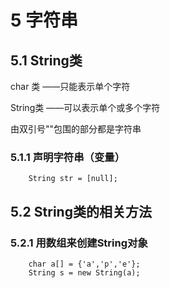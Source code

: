 # 5 字符串
## 5.1 String类
char 类		——只能表示单个字符

String类	——可以表示单个或多个字符

由双引号""包围的部分都是字符串
### 5.1.1 声明字符串（变量）
```
	String str = [null];
```
## 5.2 String类的相关方法
### 5.2.1 用数组来创建String对象
```
	char a[] = {'a','p','e'};
	String s = new String(a);
```